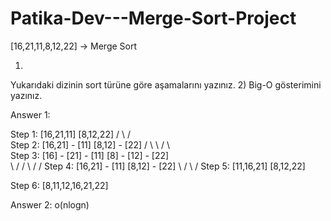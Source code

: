# Patika-Dev---Merge-Sort-Project

[16,21,11,8,12,22] -> Merge Sort

1)
  Yukarıdaki dizinin sort türüne göre aşamalarını yazınız.
2)
  Big-O gösterimini yazınız.


Answer 1: 

Step 1:               [16,21,11]                             [8,12,22]
                    /           \                         /           \
Step 2:          [16,21]    -    [11]                  [8,12]    -    [22]
                /        \             \               /      \            \
Step 3:      [16]    -    [21]    -    [11]        [8]     -    [12]    -    [22]   
                \       /              /             \         /            /
Step 4:          [16,21]    -    [11]                  [8,12]    -    [22]
                     \            /                        \           /
Step 5:                [11,16,21]                            [8,12,22]
                                  
Step 6:                               [8,11,12,16,21,22]



Answer 2:
  o(nlogn)
